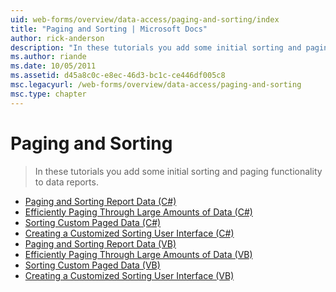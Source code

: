 ```yaml
---
uid: web-forms/overview/data-access/paging-and-sorting/index
title: "Paging and Sorting | Microsoft Docs"
author: rick-anderson
description: "In these tutorials you add some initial sorting and paging functionality to data reports."
ms.author: riande
ms.date: 10/05/2011
ms.assetid: d45a8c0c-e8ec-46d3-bc1c-ce446df005c8
msc.legacyurl: /web-forms/overview/data-access/paging-and-sorting
msc.type: chapter
---
```

Paging and Sorting
====================
> In these tutorials you add some initial sorting and paging functionality to data reports.


- [Paging and Sorting Report Data (C#)](paging-and-sorting-report-data-cs.md)
- [Efficiently Paging Through Large Amounts of Data (C#)](efficiently-paging-through-large-amounts-of-data-cs.md)
- [Sorting Custom Paged Data (C#)](sorting-custom-paged-data-cs.md)
- [Creating a Customized Sorting User Interface (C#)](creating-a-customized-sorting-user-interface-cs.md)
- [Paging and Sorting Report Data (VB)](paging-and-sorting-report-data-vb.md)
- [Efficiently Paging Through Large Amounts of Data (VB)](efficiently-paging-through-large-amounts-of-data-vb.md)
- [Sorting Custom Paged Data (VB)](sorting-custom-paged-data-vb.md)
- [Creating a Customized Sorting User Interface (VB)](creating-a-customized-sorting-user-interface-vb.md)
